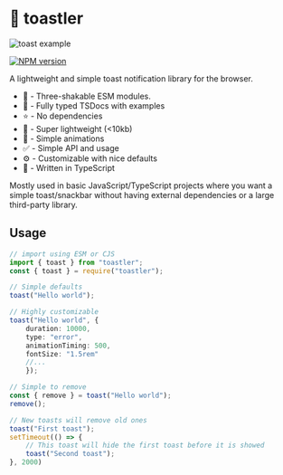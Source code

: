 # :bread: toastler

![toast example](https://i.imgur.com/4Z1zxop.gif)

[![NPM version](https://img.shields.io/npm/v/toastler?color=%23c53635&label=%20)](https://www.npmjs.com/package/toastler)

A lightweight and simple toast notification library for the browser. 

-   :palm_tree: - Three-shakable ESM modules.
-   :speech_balloon: - Fully typed TSDocs with examples
-   :star: - No dependencies
-   :file_folder: - Super lightweight (<10kb)
-   :movie_camera: - Simple animations
-   :white_check_mark: - Simple API and usage
-   :gear: - Customizable with nice defaults
-   :large_blue_circle: - Written in TypeScript

Mostly used in basic JavaScript/TypeScript projects where you want a simple toast/snackbar without having external dependencies or a large third-party library.

## Usage

```ts
// import using ESM or CJS
import { toast } from "toastler";
const { toast } = require("toastler");

// Simple defaults
toast("Hello world");

// Highly customizable
toast("Hello world", { 
    duration: 10000, 
    type: "error", 
    animationTiming: 500, 
    fontSize: "1.5rem"
    //... 
    });

// Simple to remove
const { remove } = toast("Hello world");
remove();

// New toasts will remove old ones
toast("First toast");
setTimeout(() => {
    // This toast will hide the first toast before it is showed
    toast("Second toast");
}, 2000)
```